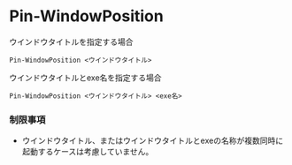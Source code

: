 # Pin-WindowPosition

ウインドウタイトルを指定する場合

```
Pin-WindowPosition <ウインドウタイトル>
```

ウインドウタイトルとexe名を指定する場合
```
Pin-WindowPosition <ウインドウタイトル> <exe名>
```
### 制限事項

- ウインドウタイトル、またはウインドウタイトルとexeの名称が複数同時に起動するケースは考慮していません。
